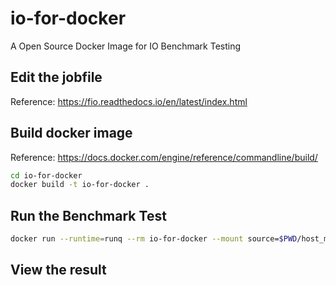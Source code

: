 # io-for-docker
A Open Source Docker Image for IO Benchmark Testing

## Edit the jobfile
Reference: https://fio.readthedocs.io/en/latest/index.html


## Build docker image
Reference: https://docs.docker.com/engine/reference/commandline/build/
```bash
cd io-for-docker
docker build -t io-for-docker .
```
## Run the Benchmark Test

```bash
docker run --runtime=runq --rm io-for-docker --mount source=$PWD/host_mount,target=/vm_mount
```

## View the result